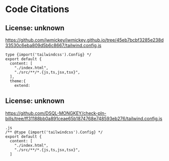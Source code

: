# Code Citations

## License: unknown
https://github.com/jwmickey/jwmickey.github.io/tree/45eb7bcbf3285e238d33530c6eba809d5b6c8667/tailwind.config.js

```
type {import('tailwindcss').Config} */
export default {
  content: [
    "./index.html",
    "./src/**/*.{js,ts,jsx,tsx}",
  ],
  theme:{
    extend:
```


## License: unknown
https://github.com/DSQL-MONGKEY/check-pln-bills/tree/ff31188bb0a891ceae65b1874768e748593eb276/tailwind.config.js

```
.js
/** @type {import('tailwindcss').Config} */
export default {
  content: [
    "./index.html",
    "./src/**/*.{js,ts,jsx,tsx}",
  ]
```

